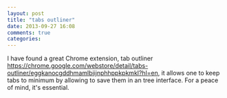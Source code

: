 ```yaml
---
layout: post
title: "tabs outliner"
date: 2013-09-27 16:08
comments: true
categories: 
---
```

I have found a great Chrome extension, tab outliner
https://chrome.google.com/webstore/detail/tabs-outliner/eggkanocgddhmamlbiijnphhppkpkmkl?hl=en,
it allows one to keep tabs to minimum by allowing to save them in an tree
interface. For a peace of mind, it's essential.
